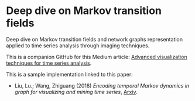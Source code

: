 # Deep dive on Markov transition fields
Deep dive on Markov transition fields and network graphs representation applied to time series analysis through imaging techniques.

This is a companion GitHub for this Medium article: [Advanced visualization techniques for time series analysis](https://towardsdatascience.com/advanced-visualization-techniques-for-time-series-analysis-14eeb17ec4b0).

This is a sample implementation linked to this paper:
* Liu, Lu.; Wang, Zhiguang (2018) *Encoding temporal Markov dynamics in graph for visualizing and mining time series*, [Arxiv](https://arxiv.org/pdf/1610.07273.pdf).
